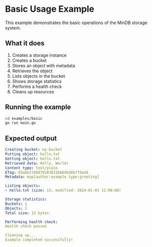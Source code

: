 # Basic Usage Example

This example demonstrates the basic operations of the MinDB storage system.

## What it does

1. Creates a storage instance
2. Creates a bucket
3. Stores an object with metadata
4. Retrieves the object
5. Lists objects in the bucket
6. Shows storage statistics
7. Performs a health check
8. Cleans up resources

## Running the example

```bash
cd examples/basic
go run main.go
```

## Expected output

```yaml
Creating bucket: my-bucket
Putting object: hello.txt
Getting object: hello.txt
Retrieved data: Hello, World!
Content type: text/plain
ETag: 65a8e27d8879283831b664bd8b7f0ad4
Metadata: map[author:example type:greeting]

Listing objects:
- hello.txt (size: 13, modified: 2024-01-01 12:00:00)

Storage statistics:
Buckets: 1
Objects: 1
Total size: 13 bytes

Performing health check:
Health check passed

Cleaning up...
Example completed successfully!
```